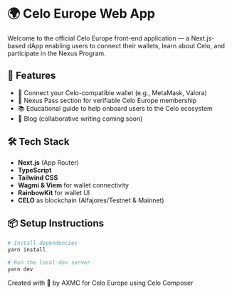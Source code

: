 # 🌍 Celo Europe Web App

Welcome to the official Celo Europe front-end application — a Next.js-based dApp enabling users to connect their wallets, learn about Celo, and participate in the Nexus Program.

## 🚀 Features

- 🔐 Connect your Celo-compatible wallet (e.g., MetaMask, Valora)
- 🪪 Nexus Pass section for verifiable Celo Europe membership
- 📚 Educational guide to help onboard users to the Celo ecosystem
- 📝 Blog (collaborative writing coming soon)

## 🛠️ Tech Stack

- **Next.js** (App Router)
- **TypeScript**
- **Tailwind CSS**
- **Wagmi & Viem** for wallet connectivity
- **RainbowKit** for wallet UI
- **CELO** as blockchain (Alfajores/Testnet & Mainnet)

## 📦 Setup Instructions

```bash
# Install dependencies
yarn install

# Run the local dev server
yarn dev
```

Created with 💛 by AXMC for Celo Europe using Celo Composer
